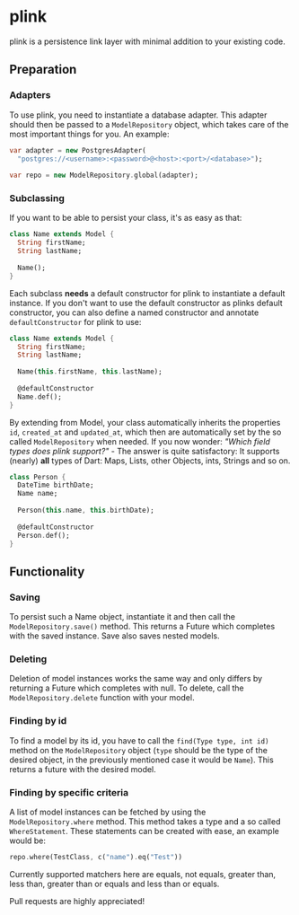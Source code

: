 plink
=====

plink is a persistence link layer with minimal addition to your existing code.

Preparation
-----------

### Adapters

To use plink, you need to instantiate a database adapter. This adapter should then
be passed to a `ModelRepository` object, which takes care of the most important
things for you. An example:

```dart
var adapter = new PostgresAdapter(
  "postgres://<username>:<password>@<host>:<port>/<database>");
  
var repo = new ModelRepository.global(adapter);
```

### Subclassing

If you want to be able to persist your class, it's as easy as that:

```dart
class Name extends Model {
  String firstName;
  String lastName;
  
  Name();
}
```

Each subclass __needs__ a default constructor for plink to instantiate a default instance.
If you don't want to use the default constructor as plinks default constructor, you can also
define a named constructor and annotate `defaultConstructor` for plink to use:

```dart
class Name extends Model {
  String firstName;
  String lastName;
  
  Name(this.firstName, this.lastName);
  
  @defaultConstructor
  Name.def();
}
```

By extending from Model, your class automatically inherits the properties `id`, `created_at` and
`updated_at`, which then are automatically set by the so called `ModelRepository` when needed.
If you now wonder: _"Which field types does plink support?"_ - The answer is quite satisfactory:
It supports (nearly) **all** types of Dart: Maps, Lists, other Objects, ints, Strings and so on.


```dart
class Person {
  DateTime birthDate;
  Name name;
  
  Person(this.name, this.birthDate);
  
  @defaultConstructor
  Person.def();
}
```

Functionality
-------------

### Saving

To persist such a Name object, instantiate it and then call the `ModelRepository.save()`
method. This returns a Future which completes with the saved instance.
Save also saves nested models.

### Deleting

Deletion of model instances works the same way and only differs by returning a Future which
completes with null. To delete, call the `ModelRepository.delete` function with your model.

### Finding by id

To find a model by its id, you have to call the `find(Type type, int id)` method on the
`ModelRepository` object (`type` should be the type of the desired object, in the previously
mentioned case it would be `Name`). This returns a future with the desired model.

### Finding by specific criteria

A list of model instances can be fetched by using the `ModelRepository.where` method.
This method takes a type and a so called `WhereStatement`. These statements can be
created with ease, an example would be:

```dart
repo.where(TestClass, c("name").eq("Test"))
```

Currently supported matchers here are equals, not equals, greater than, less than,
greater than or equals and less than or equals.


Pull requests are highly appreciated!
